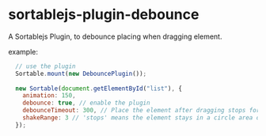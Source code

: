 # sortablejs-plugin-debounce
A Sortablejs Plugin, to debounce placing when dragging element.

example:
```js
  // use the plugin
  Sortable.mount(new DebouncePlugin()); 
  
  new Sortable(document.getElementById("list"), {
    animation: 150,
    debounce: true, // enable the plugin
    debounceTimeout: 300, // Place the element after dragging stops for 0.3 seconds.
    shakeRange: 3 // 'stops' means the element stays in a circle area of 3px, which allows the user to shake element within a threshold. 
  });
```
